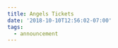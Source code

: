 ```yaml
---
title: Angels Tickets
date: '2018-10-10T12:56:02-07:00'
tags:
  - announcement
---
```

<!--
START OF VENDINI TAG
Copyright (C) 2018 Vendini, Inc.
     All Rights Reserved.

TROUBLESHOOTING: The HTML code below is one continuous line.  Line breaks in the code below may cause problems launching the order window.
-->

<script type="text/javascript" id="vendiniTicketLineLaunch_7e660ec428b37659f55ccb0ec74ae932">
var VendiniTicketLineLaunch = VendiniTicketLineLaunch || {};
VendiniTicketLineLaunch['b364e9f86fbe38f65a0498a0a039ce7e'] = VendiniTicketLineLaunch['b364e9f86fbe38f65a0498a0a039ce7e'] || [];
(function() {
	VendiniTicketLineLaunch['b364e9f86fbe38f65a0498a0a039ce7e'].push({id: '7e660ec428b37659f55ccb0ec74ae932', type:'tix', eventID:'20691efe19a7755e1f1aa9af4f4850f6', image:'buy-tickets-now.png'});
	if (document.body) {var buttonContainer = document.getElementById("vendiniTicketLineLaunch_7e660ec428b37659f55ccb0ec74ae932").parentNode;}
	else {document.write('<body></body>'); buttonContainer = document.body;}
	var span = document.createElement("span");
	span.id = "7e660ec428b37659f55ccb0ec74ae932";
	buttonContainer.appendChild(span);
	if (!document.getElementById('VendiniTicketLineLaunch_b364e9f86fbe38f65a0498a0a039ce7e')) {
		var script = document.createElement('script'); script.id = 'VendiniTicketLineLaunch_b364e9f86fbe38f65a0498a0a039ce7e'; script.type = 'text/javascript'; script.async = true; script.src = 'https://red.vendini.com/ticketLine/js/launch/b364e9f86fbe38f65a0498a0a039ce7e';
		buttonContainer.appendChild(script);
	}
})();
\n
</script>

<!-- END OF VENDINI TAG -->
